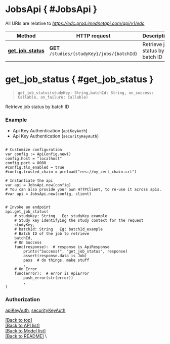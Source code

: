 <a name="__pageTop"></a>
# JobsApi   { #JobsApi }


All URIs are relative to *https://edc.prod.imednetapi.com/api/v1/edc*

Method | HTTP request | Description
------------- | ------------- | -------------
[**get_job_status**](#get_job_status) | **GET** `/studies/{studyKey}/jobs/{batchId}` | Retrieve job status by batch ID

# **get_job_status**   { #get_job_status }
<a name="get_job_status"></a>

> `get_job_status(studyKey: String,batchId: String, on_success: Callable, on_failure: Callable)`

Retrieve job status by batch ID



### Example

* Api Key Authentication (`apiKeyAuth`)
* Api Key Authentication (`securityKeyAuth`)

```gdscript

# Customize configuration
var config := ApiConfig.new()
config.host = "localhost"
config.port = 8080
#config.tls_enabled = true
#config.trusted_chain = preload("res://my_cert_chain.crt")

# Instantiate the api
var api = JobsApi.new(config)
# You can also provide your own HTTPClient, to re-use it across apis.
#var api = JobsApi.new(config, client)


# Invoke an endpoint
api.get_job_status(
	# studyKey: String   Eg: studyKey_example
	# Study key identifying the study context for the request
	studyKey,
	# batchId: String   Eg: batchId_example
	# Batch ID of the job to retrieve
	batchId,
	# On Success
	func(response):  # response is ApiResponse
		prints("Success!", "get_job_status", response)
		assert(response.data is Job)
		pass  # do things, make stuff
		,
	# On Error
	func(error):  # error is ApiError
		push_error(str(error))
		,
)

```


### Authorization

[apiKeyAuth](../README.md#apiKeyAuth), 
[securityKeyAuth](../README.md#securityKeyAuth)

[[Back to top]](#__pageTop) \
[[Back to API list]](../README.md#documentation-for-api-endpoints) \
[[Back to Model list]](../README.md#documentation-for-models) \
[[Back to README]](../README.md) \

